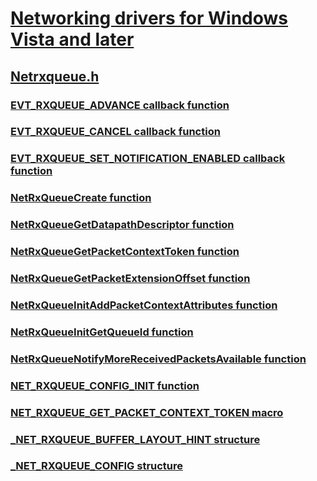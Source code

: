 # [Networking drivers for Windows Vista and later](../_netvista/index.md)
## [Netrxqueue.h](index.md)
### [EVT_RXQUEUE_ADVANCE callback function](../netrxqueue/nc-netrxqueue-evt_rxqueue_advance.md)
### [EVT_RXQUEUE_CANCEL callback function](../netrxqueue/nc-netrxqueue-evt_rxqueue_cancel.md)
### [EVT_RXQUEUE_SET_NOTIFICATION_ENABLED callback function](../netrxqueue/nc-netrxqueue-evt_rxqueue_set_notification_enabled.md)
### [NetRxQueueCreate function](../netrxqueue/nf-netrxqueue-netrxqueuecreate.md)
### [NetRxQueueGetDatapathDescriptor function](../netrxqueue/nf-netrxqueue-netrxqueuegetdatapathdescriptor.md)
### [NetRxQueueGetPacketContextToken function](../netrxqueue/nf-netrxqueue-netrxqueuegetpacketcontexttoken.md)
### [NetRxQueueGetPacketExtensionOffset function](../netrxqueue/nf-netrxqueue-netrxqueuegetpacketextensionoffset.md)
### [NetRxQueueInitAddPacketContextAttributes function](../netrxqueue/nf-netrxqueue-netrxqueueinitaddpacketcontextattributes.md)
### [NetRxQueueInitGetQueueId function](../netrxqueue/nf-netrxqueue-netrxqueueinitgetqueueid.md)
### [NetRxQueueNotifyMoreReceivedPacketsAvailable function](../netrxqueue/nf-netrxqueue-netrxqueuenotifymorereceivedpacketsavailable.md)
### [NET_RXQUEUE_CONFIG_INIT function](../netrxqueue/nf-netrxqueue-net_rxqueue_config_init.md)
### [NET_RXQUEUE_GET_PACKET_CONTEXT_TOKEN macro](../netrxqueue/nf-netrxqueue-net_rxqueue_get_packet_context_token.md)
### [_NET_RXQUEUE_BUFFER_LAYOUT_HINT structure](../netrxqueue/ns-netrxqueue-_net_rxqueue_buffer_layout_hint.md)
### [_NET_RXQUEUE_CONFIG structure](../netrxqueue/ns-netrxqueue-_net_rxqueue_config.md)
